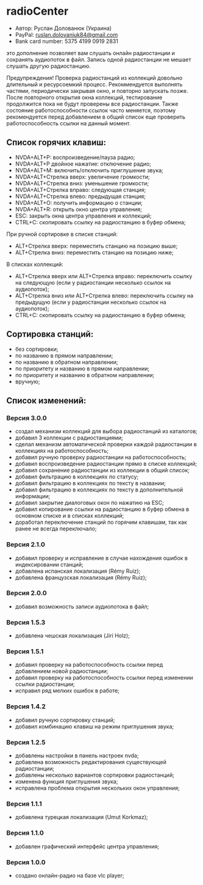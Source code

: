 # radioCenter

* Автор: Руслан Долованюк (Украина)
* PayPal: ruslan.dolovaniuk84@gmail.com
* Bank card number: 5375 4199 0919 2831

это дополнение позволяет вам слушать онлайн радиостанции и сохранять аудиопоток в файл.
Запись одной радиостанции не мешает слушать другую радиостанцию.

Предупреждения!
Проверка радиостанций из коллекций довольно длительный и ресурсоемкий процесс.
Рекоммендуется выполнять частями, периодически закрывая окно, и повторно запускать позже.
После повторного открытия окна коллекций, тестирование продолжится пока не будут проверены все радиостанции.
Также состояние работоспособности ссылок часто меняется, поэтому рекомендуется перед добавлением в общий список еще проверить работоспособность ссылки на данный момент.


## Список горячих клавиш:
* NVDA+ALT+P: воспроизведение/пауза радио;
* NVDA+ALT+P двойное нажатие: отключение радио;
* NVDA+ALT+M: включить/отключить приглушение звука;
* NVDA+ALT+Стрелка вверх: увеличение громкости;
* NVDA+ALT+Стрелка вниз: уменьшение громкости;
* NVDA+ALT+Стрелка вправо: следующая станция;
* NVDA+ALT+Стрелка влево: предыдущая станция;
* NVDA+ALT+O: получить информацию о станции;
* NVDA+ALT+R: открыть окно центра управления;
* ESC: закрыть окна центра управления и коллекций;
* CTRL+C: скопировать ссылку на радиостанцию в буфер обмена;

При ручной сортировке в списке станций:
* ALT+Стрелка вверх: переместить станцию на позицию выше;
* ALT+Стрелка вниз: переместить станцию на позицию ниже;

В списках коллекций:
* ALT+Стрелка вверх или ALT+Стрелка вправо: переключить ссылку на следующую (если у радиостанции несколько ссылок на аудиопоток);
* ALT+Стрелка вниз или ALT+Стрелка влево: переключить ссылку на предыдущую (если у радиостанции несколько ссылок на аудиопоток);
* CTRL+C: скопировать ссылку на радиостанцию в буфер обмена;

## Сортировка станций:
* без сортировки;
* по названию в прямом направлении;
* по названию в обратном направлении;
* по приоритету и названию в прямом направлении;
* по приоритету и названию в обратном направлении;
* вручную;

## Список изменений:
### Версия 3.0.0
* создал механизм коллекций для выбора радиостанций из каталогов;
* добавил 3 коллекции с радиостанциями;
* сделал механизм автоматической проверки каждой радиостанции в коллекциях на работоспособность;
* добавил ручную проверку радиостанции на работоспособность;
* добавил воспроизведение радиостанции прямо в списке коллекций;
* добавил сохранение радиостанции из коллекции в общий список;
* добавил фильтрацию в коллекциях по статусу;
* добавил фильтрацию в коллекциях по тексту в названии;
* добавил фильтрацию в коллекциях по тексту в дополнительной информации;
* добавил закрытие диалоговых окон по нажатию на ESC;
* добавил копирование ссылки на радиостанцию в буфер обмена в основном списке и в списках коллекций;
* доработал переключение станций по горячим клавишам, так как ранее не всегда переключало;

### Версия 2.1.0
* добавил проверку и исправление в случае нахождения ошибок в индексировании станций;
* добавлена испанская локализация (Rémy Ruiz);
* добавлена французская локализация (Rémy Ruiz);

### Версия 2.0.0
* добавил возможность записи аудиопотока в файл;

### Версия 1.5.3
* добавлена чешская локализация (Jiri Holz);

### Версия 1.5.1
* добавил проверку на работоспособность ссылки перед добавлением новой радиостанции;
* добавил проверку на работоспособность ссылки перед изменении ссылки радиостанции;
* исправил ряд мелких ошибок в работе;

### Версия 1.4.2
* добавил ручную сортировку станций;
* добавил комбинацию клавиш на режим приглушения звука;

### Версия 1.2.5
* добавлены настройки в панель настроек nvda;
* добавлена возможность редактирования существующей радиостанции;
* добавлены несколько вариантов сортировки радиостанций;
* изменена функция приглушения звука;
* исправлена проблема открытия нескольких окон управления;

### Версия 1.1.1
* добавлена турецкая локализация (Umut Korkmaz);

### Версия 1.1.0
* добавлен графический интерфейс центра управления;

### Версия 1.0.0
* создано онлайн-радио на базе vlc player;
